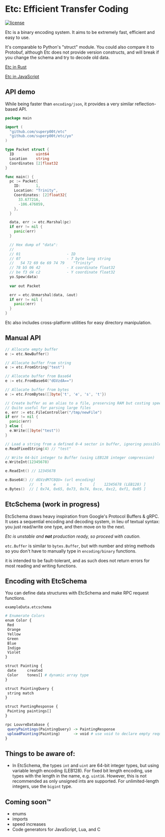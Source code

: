 # Etc: Efficient Transfer Coding

[![license](https://img.shields.io/badge/License-MIT-blue.svg)](LICENSE)

Etc is a binary encoding system. It aims to be extremely fast, efficient and easy to use.

It's comparable to Python's "struct" module. You could also compare it to Protobuf, although Etc does not provide version constructs, and will break if you change the schema and try to decode old data.

[Etc in Rust](https://github.com/superp00t/etc-rs)

[Etc in JavaScript](https://github.com/superp00t/etc-js)

## API demo

While being faster than `encoding/json`, it provides a very similar reflection-based API.

```go
package main

import (
  "github.com/superp00t/etc"
  "github.com/superp00t/etc/yo"
)

type Packet struct {
  ID          uint64
  Location    string
  Coordinates [2]float32
}

func main() {
  pc := Packet{
    ID:       1,
    Location: "Trinity",
    Coordinates: [2]float32{
      33.677216,
      -106.476059,
    },
  }

  data, err := etc.Marshal(pc)
  if err != nil {
    panic(err)
  }

  // Hex dump of "data":
  //
  // 01                     - ID
  // 07                     - 7 byte long string
  //   54 72 69 6e 69 74 79    "Trinity"
  // 78 b5 06 42            - X coordinate float32
  // be f3 d4 c2            - Y coordinate float32
  yo.Spew(data)
  
  var out Packet

  err = etc.Unmarshal(data, &out)
  if err != nil {
    panic(err)
  }
}
```

Etc also includes cross-platform utilities for easy directory manipulation.

## Manual API

```go
// Allocate empty buffer
e := etc.NewBuffer()

// Allocate buffer from string
e := etc.FromString("test")

// Allocate buffer from Base64
e := etc.FromBase64("dGVzdA==")

// Allocate buffer from bytes
e := etc.FromBytes([]byte{'t', 'e', 's', 't'})

// Create buffer as an alias to a file, preserving RAM but costing speed at runtime with disk IO
// Quite useful for parsing large files
e, err := etc.FileController("/tmp/newFile")
if err != nil {
  panic(err)
} else {
  e.Write([]byte("test"))
}

// Load a string from a defined 0-4 sector in buffer, ignoring possible zero padding bytes. This is not recommended and only included to support certain protocols and formats.
e.ReadFixedString(4) // "test"

// Write 64-bit integer to Buffer (using LEB128 integer compression)
e.WriteInt(12345678)

e.ReadInt() // 12345678

e.Base64() // dGVzdM7C8QU= (url encoding)
           //   t     e     s     t     [    12345678 (LEB128) ]
e.Bytes()  // [ 0x74, 0x65, 0x73, 0x74, 0xce, 0xc2, 0xf1, 0x05 ]
```

## EtcSchema (work in progress)
EtcSchema draws heavy inspiration from Google's Protocol Buffers & gRPC. It uses a sequential encoding and decoding system, in lieu of textual syntax: you just read/write one type, and then move on to the next. 

*Etc is unstable and **not** production ready, so proceed with caution.*

`etc.Buffer` is similar to `bytes.Buffer`, but with number and string methods so you don't have to manually type in `encoding/binary` functions.

it is intended to be fault-tolerant, and as such does not return errors for most reading and writing functions.

## Encoding with EtcSchema

You can define data structures with EtcSchema and make RPC request functions.

`exampleData.etcschema`
```r
# Enumerate Colors
enum Color {
 Red
 Orange
 Yellow
 Green
 Blue
 Indigo
 Violet
}

struct Painting {
 date     created
 Color    tones[] # dynamic array type
}

struct PaintingQuery {
 string match
}

struct PantingResponse {
 Painting paintings[]
}

rpc LouvreDatabase {
 queryPaintings(PaintingQuery) -> PaintingResponse
 uploadPainting(Painting)      -> void # use void to declare empty requests and responses
}
```

## Things to be aware of:

- In EtcSchema, the types `int` and `uint` are 64-bit integer types, but using variable length encoding (LEB128). For fixed bit length encoding, use types with the length in the name, e.g. `uint16`. However, this is not recommended as only unsigned ints are supported. For unlimited-length integers, use the `bigint` type.

## Coming soon™

- enums
- imports
- speed increases
- Code generators for JavaScript, Lua, and C
